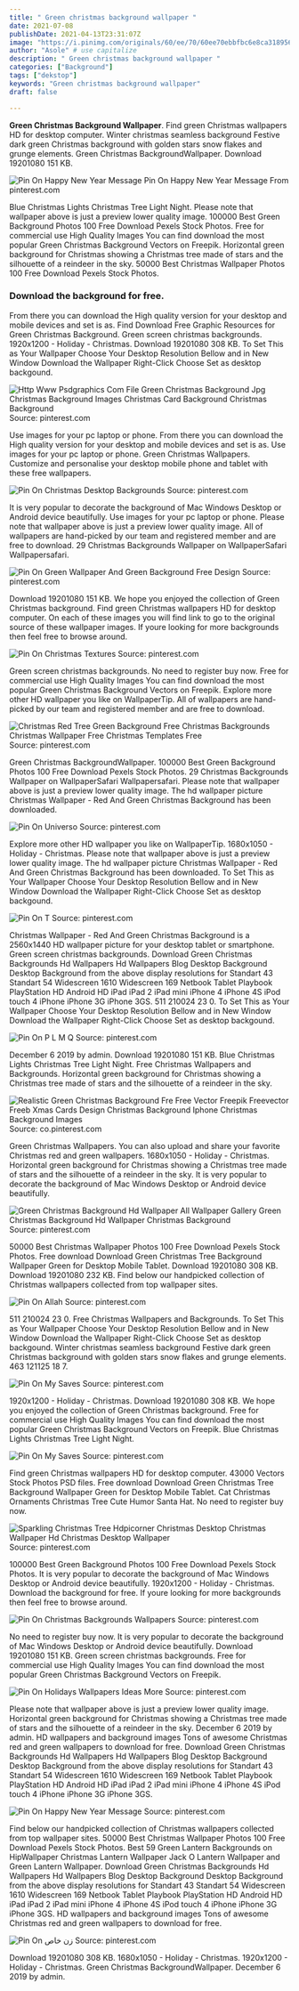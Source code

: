 ```yaml
---
title: " Green christmas background wallpaper "
date: 2021-07-08
publishDate: 2021-04-13T23:31:07Z
image: "https://i.pinimg.com/originals/60/ee/70/60ee70ebbfbc6e8ca3189563985c1434.jpg"
author: "Asole" # use capitalize
description: " Green christmas background wallpaper "
categories: ["Background"]
tags: ["dekstop"]
keywords: "Green christmas background wallpaper"
draft: false

---
```



**Green Christmas Background Wallpaper**. Find green Christmas wallpapers HD for desktop computer. Winter christmas seamless background Festive dark green Christmas background with golden stars snow flakes and grunge elements. Green Christmas BackgroundWallpaper. Download 19201080 151 KB.

![Pin On Happy New Year Message](https://i.pinimg.com/736x/5d/d0/0a/5dd00ab1b8d0ba0dc460e5fb9dcdcc56.jpg "Pin On Happy New Year Message")
Pin On Happy New Year Message From pinterest.com


Blue Christmas Lights Christmas Tree Light Night. Please note that wallpaper above is just a preview lower quality image. 100000 Best Green Background Photos 100 Free Download Pexels Stock Photos. Free for commercial use High Quality Images You can find download the most popular Green Christmas Background Vectors on Freepik. Horizontal green background for Christmas showing a Christmas tree made of stars and the silhouette of a reindeer in the sky. 50000 Best Christmas Wallpaper Photos 100 Free Download Pexels Stock Photos.

### Download the background for free.

From there you can download the High quality version for your desktop and mobile devices and set is as. Find Download Free Graphic Resources for Green Christmas Background. Green screen christmas backgrounds. 1920x1200 - Holiday - Christmas. Download 19201080 308 KB. To Set This as Your Wallpaper Choose Your Desktop Resolution Bellow and in New Window Download the Wallpaper Right-Click Choose Set as desktop backgound.


![Http Www Psdgraphics Com File Green Christmas Background Jpg Christmas Background Images Christmas Card Background Christmas Background](https://i.pinimg.com/originals/fa/35/28/fa352899c12081cec7629402b262115e.jpg "Http Www Psdgraphics Com File Green Christmas Background Jpg Christmas Background Images Christmas Card Background Christmas Background")
Source: pinterest.com

Use images for your pc laptop or phone. From there you can download the High quality version for your desktop and mobile devices and set is as. Use images for your pc laptop or phone. Green Christmas Wallpapers. Customize and personalise your desktop mobile phone and tablet with these free wallpapers.

![Pin On Christmas Desktop Backgrounds](https://i.pinimg.com/564x/84/e4/c0/84e4c05934d2e2f162eba3d9eb98a8fe.jpg "Pin On Christmas Desktop Backgrounds")
Source: pinterest.com

It is very popular to decorate the background of Mac Windows Desktop or Android device beautifully. Use images for your pc laptop or phone. Please note that wallpaper above is just a preview lower quality image. All of wallpapers are hand-picked by our team and registered member and are free to download. 29 Christmas Backgrounds Wallpaper on WallpaperSafari Wallpapersafari.

![Pin On Green Wallpaper And Green Background Free Design](https://i.pinimg.com/736x/50/28/c3/5028c3d391bb3105b40b819b7234a496.jpg "Pin On Green Wallpaper And Green Background Free Design")
Source: pinterest.com

Download 19201080 151 KB. We hope you enjoyed the collection of Green Christmas background. Find green Christmas wallpapers HD for desktop computer. On each of these images you will find link to go to the original source of these wallpaper images. If youre looking for more backgrounds then feel free to browse around.

![Pin On Christmas Textures](https://i.pinimg.com/originals/4b/c6/52/4bc6529a48619694d4695bb4fc50f4f8.jpg "Pin On Christmas Textures")
Source: pinterest.com

Green screen christmas backgrounds. No need to register buy now. Free for commercial use High Quality Images You can find download the most popular Green Christmas Background Vectors on Freepik. Explore more other HD wallpaper you like on WallpaperTip. All of wallpapers are hand-picked by our team and registered member and are free to download.

![Christmas Red Tree Green Background Free Christmas Backgrounds Christmas Wallpaper Free Christmas Templates Free](https://i.pinimg.com/originals/27/c4/4a/27c44a0dfab3aa4de99c9c08cdb12a2c.jpg "Christmas Red Tree Green Background Free Christmas Backgrounds Christmas Wallpaper Free Christmas Templates Free")
Source: pinterest.com

Green Christmas BackgroundWallpaper. 100000 Best Green Background Photos 100 Free Download Pexels Stock Photos. 29 Christmas Backgrounds Wallpaper on WallpaperSafari Wallpapersafari. Please note that wallpaper above is just a preview lower quality image. The hd wallpaper picture Christmas Wallpaper - Red And Green Christmas Background has been downloaded.

![Pin On Universo](https://i.pinimg.com/originals/ef/ae/95/efae9585ee6d149aaaf703dcc850122d.jpg "Pin On Universo")
Source: pinterest.com

Explore more other HD wallpaper you like on WallpaperTip. 1680x1050 - Holiday - Christmas. Please note that wallpaper above is just a preview lower quality image. The hd wallpaper picture Christmas Wallpaper - Red And Green Christmas Background has been downloaded. To Set This as Your Wallpaper Choose Your Desktop Resolution Bellow and in New Window Download the Wallpaper Right-Click Choose Set as desktop backgound.

![Pin On T](https://i.pinimg.com/originals/05/08/ca/0508caa4b964b2220c73cc179be403bf.jpg "Pin On T")
Source: pinterest.com

Christmas Wallpaper - Red And Green Christmas Background is a 2560x1440 HD wallpaper picture for your desktop tablet or smartphone. Green screen christmas backgrounds. Download Green Christmas Backgrounds Hd Wallpapers Hd Wallpapers Blog Desktop Background Desktop Background from the above display resolutions for Standart 43 Standart 54 Widescreen 1610 Widescreen 169 Netbook Tablet Playbook PlayStation HD Android HD iPad iPad 2 iPad mini iPhone 4 iPhone 4S iPod touch 4 iPhone iPhone 3G iPhone 3GS. 511 210024 23 0. To Set This as Your Wallpaper Choose Your Desktop Resolution Bellow and in New Window Download the Wallpaper Right-Click Choose Set as desktop backgound.

![Pin On P L M Q](https://i.pinimg.com/736x/8b/c2/75/8bc275616047774d97b329d7943db582.jpg "Pin On P L M Q")
Source: pinterest.com

December 6 2019 by admin. Download 19201080 151 KB. Blue Christmas Lights Christmas Tree Light Night. Free Christmas Wallpapers and Backgrounds. Horizontal green background for Christmas showing a Christmas tree made of stars and the silhouette of a reindeer in the sky.

![Realistic Green Christmas Background Fre Free Vector Freepik Freevector Freeb Xmas Cards Design Christmas Background Iphone Christmas Background Images](https://i.pinimg.com/originals/0d/80/92/0d80924a1f4fbe4aa9219da440d8e138.jpg "Realistic Green Christmas Background Fre Free Vector Freepik Freevector Freeb Xmas Cards Design Christmas Background Iphone Christmas Background Images")
Source: co.pinterest.com

Green Christmas Wallpapers. You can also upload and share your favorite Christmas red and green wallpapers. 1680x1050 - Holiday - Christmas. Horizontal green background for Christmas showing a Christmas tree made of stars and the silhouette of a reindeer in the sky. It is very popular to decorate the background of Mac Windows Desktop or Android device beautifully.

![Green Christmas Background Hd Wallpaper All Wallpaper Gallery Green Christmas Background Hd Wallpaper Christmas Background](https://i.pinimg.com/originals/65/34/b2/6534b2c2e45c3ddae71235b42db3073b.jpg "Green Christmas Background Hd Wallpaper All Wallpaper Gallery Green Christmas Background Hd Wallpaper Christmas Background")
Source: pinterest.com

50000 Best Christmas Wallpaper Photos 100 Free Download Pexels Stock Photos. Free download Download Green Christmas Tree Background Wallpaper Green for Desktop Mobile Tablet. Download 19201080 308 KB. Download 19201080 232 KB. Find below our handpicked collection of Christmas wallpapers collected from top wallpaper sites.

![Pin On Allah](https://i.pinimg.com/originals/66/81/b0/6681b092aaa10dfc627213176116df36.jpg "Pin On Allah")
Source: pinterest.com

511 210024 23 0. Free Christmas Wallpapers and Backgrounds. To Set This as Your Wallpaper Choose Your Desktop Resolution Bellow and in New Window Download the Wallpaper Right-Click Choose Set as desktop backgound. Winter christmas seamless background Festive dark green Christmas background with golden stars snow flakes and grunge elements. 463 121125 18 7.

![Pin On My Saves](https://i.pinimg.com/736x/1d/48/02/1d4802dc9420e38bb1004e1aa3073833.jpg "Pin On My Saves")
Source: pinterest.com

1920x1200 - Holiday - Christmas. Download 19201080 308 KB. We hope you enjoyed the collection of Green Christmas background. Free for commercial use High Quality Images You can find download the most popular Green Christmas Background Vectors on Freepik. Blue Christmas Lights Christmas Tree Light Night.

![Pin On My Saves](https://i.pinimg.com/originals/7e/b6/b1/7eb6b15d356763ccf919c93b92374ed9.jpg "Pin On My Saves")
Source: pinterest.com

Find green Christmas wallpapers HD for desktop computer. 43000 Vectors Stock Photos PSD files. Free download Download Green Christmas Tree Background Wallpaper Green for Desktop Mobile Tablet. Cat Christmas Ornaments Christmas Tree Cute Humor Santa Hat. No need to register buy now.

![Sparkling Christmas Tree Hdpicorner Christmas Desktop Christmas Wallpaper Hd Christmas Desktop Wallpaper](https://i.pinimg.com/originals/d4/b2/10/d4b21076b8708a0f3be29d5842a2db9d.jpg "Sparkling Christmas Tree Hdpicorner Christmas Desktop Christmas Wallpaper Hd Christmas Desktop Wallpaper")
Source: pinterest.com

100000 Best Green Background Photos 100 Free Download Pexels Stock Photos. It is very popular to decorate the background of Mac Windows Desktop or Android device beautifully. 1920x1200 - Holiday - Christmas. Download the background for free. If youre looking for more backgrounds then feel free to browse around.

![Pin On Christmas Backgrounds Wallpapers](https://i.pinimg.com/originals/1d/69/6d/1d696d9b36b2c2c194ee1737caef318b.jpg "Pin On Christmas Backgrounds Wallpapers")
Source: pinterest.com

No need to register buy now. It is very popular to decorate the background of Mac Windows Desktop or Android device beautifully. Download 19201080 151 KB. Green screen christmas backgrounds. Free for commercial use High Quality Images You can find download the most popular Green Christmas Background Vectors on Freepik.

![Pin On Holidays Wallpapers Ideas More](https://i.pinimg.com/originals/7f/99/06/7f9906c02adf0ac054b77d0fb05682bf.png "Pin On Holidays Wallpapers Ideas More")
Source: pinterest.com

Please note that wallpaper above is just a preview lower quality image. Horizontal green background for Christmas showing a Christmas tree made of stars and the silhouette of a reindeer in the sky. December 6 2019 by admin. HD wallpapers and background images Tons of awesome Christmas red and green wallpapers to download for free. Download Green Christmas Backgrounds Hd Wallpapers Hd Wallpapers Blog Desktop Background Desktop Background from the above display resolutions for Standart 43 Standart 54 Widescreen 1610 Widescreen 169 Netbook Tablet Playbook PlayStation HD Android HD iPad iPad 2 iPad mini iPhone 4 iPhone 4S iPod touch 4 iPhone iPhone 3G iPhone 3GS.

![Pin On Happy New Year Message](https://i.pinimg.com/736x/5d/d0/0a/5dd00ab1b8d0ba0dc460e5fb9dcdcc56.jpg "Pin On Happy New Year Message")
Source: pinterest.com

Find below our handpicked collection of Christmas wallpapers collected from top wallpaper sites. 50000 Best Christmas Wallpaper Photos 100 Free Download Pexels Stock Photos. Best 59 Green Lantern Backgrounds on HipWallpaper Christmas Lantern Wallpaper Jack O Lantern Wallpaper and Green Lantern Wallpaper. Download Green Christmas Backgrounds Hd Wallpapers Hd Wallpapers Blog Desktop Background Desktop Background from the above display resolutions for Standart 43 Standart 54 Widescreen 1610 Widescreen 169 Netbook Tablet Playbook PlayStation HD Android HD iPad iPad 2 iPad mini iPhone 4 iPhone 4S iPod touch 4 iPhone iPhone 3G iPhone 3GS. HD wallpapers and background images Tons of awesome Christmas red and green wallpapers to download for free.

![Pin On زن خاص](https://i.pinimg.com/originals/60/ee/70/60ee70ebbfbc6e8ca3189563985c1434.jpg "Pin On زن خاص")
Source: pinterest.com

Download 19201080 308 KB. 1680x1050 - Holiday - Christmas. 1920x1200 - Holiday - Christmas. Green Christmas BackgroundWallpaper. December 6 2019 by admin.

